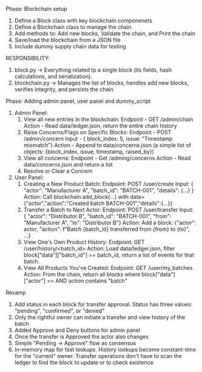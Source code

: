 Phase: Blockchain setup
1. Define a Block class with key blockchain componenets
2. Define a Blockchain class to manage the chain
3. Add methods to: Add new blocks, Validate the chain, and Print the chain
4. Save/load the blockchain from a JSON file
5. Include dummy supply chain data for testing

RESPONSIBILITY:
1. block.py -> Everything related tp a single block (its fields, hash calculations, and serialization).
2. blockchain.py -> Manages the list of blocks, handles add new blocks, verifies integrity, and persists the chain

Phase: Adding admin panel, user panel and dummy_script
1. Admin Panel:
   1. View all new entries in the blockchain:
      Endpoint - GET /admin/chain
      Action - Read data/ledger.json, return the entire chain history
   2. Raise Concerns/Flags on Specific Blocks:
      Endpoint - POST /admin/concern
      Input - { block_index: 5, issue: "Timestamp mismatch"}
      Action - Append to data/concerns.json (a simple list of objects: {block_index, issue, timestamp, raised_by})
   3. View all concerns:
      Endpoint - Get /adming/concerns
      Action - Read data/concerns.json and return a list
   4. Resolve or Clear a Concern
2. User Panel:
   1. Creating a New Product Batch:
      Endpoint: POST /user/create
      Input: { "actor": "Manufacturer A", "batch_id": "BATCH-001", "details": {...} }
      Action: Call blockchain.add_block(...) with data={"actor","action":"Created batch BATCH-001","details":{...}}
   2. Transfer a Batch to Next Actor:
      Endpoint: POST /user/transfer
      Input: { "actor": "Distributor B", "batch_id": "BATCH-001", "from": "Manufacturer A", "to": "Distributor B"}
      Action: Add a block: {"actor": actor, "action": f"Batch {batch_id} transferred from {from} to {to}", ...}
   3. View One's Own Product History:
      Endpoint: GET /user/history/<batch_id>
      Action: Load data/ledger.json, filter block["data"]["batch_id"] == batch_id, return a list of events for that batch.
   4. View All Products You've Created:
      Endpoint: GET /user/my_batches
      Action: From the chain, return all blocks where block["data"]["actor"] == <username> AND action contains "batch"


Revamp
1. Add status in each block for transfer approval. Status has three values: "pending", "confirmed", or "denied"
2. Only the rightful owner can initiate a transfer and view history of the batch
3. Added Approve and Deny buttons for admin panel
4. Once the transfer is Approved the actor also changes
5. Simple "Pending -> Approve" flow as consensus
6. In-memory map for fast lookups. History lookups become constant-time for the "current" owner. Transfer operations don't have to scan the ledger to find the block to update or to check existence
